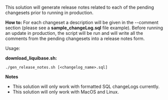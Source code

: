 This solution will generate release notes related to each of the pending changesets prior to running in production.

**How to:**
For each changeset a description will be given in the --comment section (please see a **sample_changeLog.sql** file example).
Before running an update in production, the script will be run and will write all the comments from the pending changesets into a release notes form.

Usage:

**download_liquibase.sh:**
```console
./gen_release_notes.sh [<changelog_name>.sql]
```

**Notes**
* This solution will only work with formatted SQL changeLogs currently.
* This solution will only work with MacOS and Linux.
